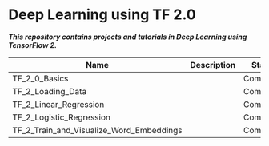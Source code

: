 # Deep Learning using TF 2.0

***This repository contains projects and tutorials in Deep Learning using TensorFlow 2.***

|       Name        |                           Description                          |   Status    |
| ----------------- | -------------------------------------------------------------- | ----------- |
| TF_2_0_Basics     |  | Completed |
| TF_2_Loading_Data |  | Completed |
| TF_2_Linear_Regression |  | Completed |
| TF_2_Logistic_Regression |  | Completed |
| TF_2_Train_and_Visualize_Word_Embeddings |  | Completed |
